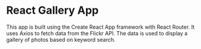# React Gallery App

This app is built using the Create React App framework with React Router.
It uses Axios to fetch data from the Flickr API.
The data is used to display a gallery of photos based on keyword search.
